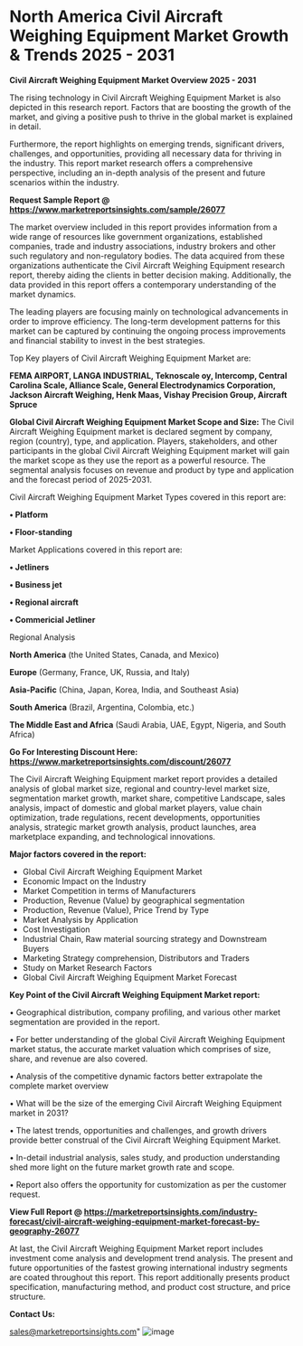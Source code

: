 # North America Civil Aircraft Weighing Equipment Market Growth & Trends 2025 - 2031

<Strong> Civil Aircraft Weighing Equipment Market Overview 2025 - 2031</strong>

The rising technology in Civil Aircraft Weighing Equipment Market is also depicted in this research report. Factors that are boosting the growth of the market, and giving a positive push to thrive in the global market is explained in detail.

Furthermore, the report highlights on emerging trends, significant drivers, challenges, and opportunities, providing all necessary data for thriving in the industry. This report market research offers a comprehensive perspective, including an in-depth analysis of the present and future scenarios within the industry.

<strong>Request Sample Report @ <a href=https://www.marketreportsinsights.com/sample/26077>https://www.marketreportsinsights.com/sample/26077</a></strong>

The market overview included in this report provides information from a wide range of resources like government organizations, established companies, trade and industry associations, industry brokers and other such regulatory and non-regulatory bodies. The data acquired from these organizations authenticate the Civil Aircraft Weighing Equipment research report, thereby aiding the clients in better decision making. Additionally, the data provided in this report offers a contemporary understanding of the market dynamics.

The leading players are focusing mainly on technological advancements in order to improve efficiency. The long-term development patterns for this market can be captured by continuing the ongoing process improvements and financial stability to invest in the best strategies.

Top Key players of Civil Aircraft Weighing Equipment Market are:

<strong>FEMA AIRPORT, LANGA INDUSTRIAL, Teknoscale oy, Intercomp, Central Carolina Scale, Alliance Scale, General Electrodynamics Corporation, Jackson Aircraft Weighing, Henk Maas, Vishay Precision Group, Aircraft Spruce</strong>

<strong><b>Global Civil Aircraft Weighing Equipment Market Scope and Size:</b></strong>
The Civil Aircraft Weighing Equipment market is declared segment by company, region (country), type, and application. Players, stakeholders, and other participants in the global Civil Aircraft Weighing Equipment market will gain the market scope as they use the report as a powerful resource. The segmental analysis focuses on revenue and product by type and application and the forecast period of 2025-2031.

Civil Aircraft Weighing Equipment Market Types covered in this report are:

<strong>• Platform

• Floor-standing</strong>

Market Applications covered in this report are:

<strong>• Jetliners

• Business jet

• Regional aircraft

• Commericial Jetliner</strong> 

Regional Analysis

<strong>North America</strong> (the United States, Canada, and Mexico)

<strong>Europe</strong> (Germany, France, UK, Russia, and Italy)

<strong>Asia-Pacific</strong> (China, Japan, Korea, India, and Southeast Asia)

<strong>South America</strong> (Brazil, Argentina, Colombia, etc.)

<strong>The Middle East and Africa</strong> (Saudi Arabia, UAE, Egypt, Nigeria, and South Africa)

<strong>Go For Interesting Discount Here: <a href=https://www.marketreportsinsights.com/discount/26077>https://www.marketreportsinsights.com/discount/26077</a></strong>

The Civil Aircraft Weighing Equipment market report provides a detailed analysis of global market size, regional and country-level market size, segmentation market growth, market share, competitive Landscape, sales analysis, impact of domestic and global market players, value chain optimization, trade regulations, recent developments, opportunities analysis, strategic market growth analysis, product launches, area marketplace expanding, and technological innovations.

<strong><b>Major factors covered in the report:</b></strong>
<ul>
  <li>Global Civil Aircraft Weighing Equipment Market </li>
  <li>Economic Impact on the Industry</li>
  <li>Market Competition in terms of Manufacturers</li>
  <li>Production, Revenue (Value) by geographical segmentation</li>
  <li>Production, Revenue (Value), Price Trend by Type</li>
  <li>Market Analysis by Application</li>
  <li>Cost Investigation</li>
  <li>Industrial Chain, Raw material sourcing strategy and Downstream Buyers</li>
  <li>Marketing Strategy comprehension, Distributors and Traders</li>
  <li>Study on Market Research Factors</li>
  <li>Global Civil Aircraft Weighing Equipment Market Forecast</li>
</ul>

<strong><b>Key Point of the Civil Aircraft Weighing Equipment Market report:</b></strong>

• Geographical distribution, company profiling, and various other market segmentation are provided in the report.

• For better understanding of the global Civil Aircraft Weighing Equipment market status, the accurate market valuation which comprises of size, share, and revenue are also covered.

• Analysis of the competitive dynamic factors better extrapolate the complete market overview

• What will be the size of the emerging Civil Aircraft Weighing Equipment market in 2031?

• The latest trends, opportunities and challenges, and growth drivers provide better construal of the Civil Aircraft Weighing Equipment Market.

• In-detail industrial analysis, sales study, and production understanding shed more light on the future market growth rate and scope.

• Report also offers the opportunity for customization as per the customer request.

<strong><b>View Full Report @ <a href=https://marketreportsinsights.com/industry-forecast/civil-aircraft-weighing-equipment-market-forecast-by-geography-26077>https://marketreportsinsights.com/industry-forecast/civil-aircraft-weighing-equipment-market-forecast-by-geography-26077</a></b></strong>


At last, the Civil Aircraft Weighing Equipment Market report includes investment come analysis and development trend analysis. The present and future opportunities of the fastest growing international industry segments are coated throughout this report. This report additionally presents product specification, manufacturing method, and product cost structure, and price structure.

<strong>Contact Us:</strong>

sales@marketreportsinsights.com"
![image](https://github.com/user-attachments/assets/8476b2d8-3401-4842-b838-717f33ee0859)
